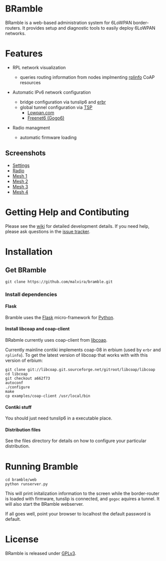 BRamble
=======

BRamble is a web-based administration system for 6LoWPAN
border-routers. It provides setup and diagnostic tools to easily
deploy 6LoWPAN networks.

Features
========

* RPL network visualization
  * queries routing information from nodes implmenting [rplinfo](https://github.com/malvira/rplinfo) CoAP resources

* Automatic IPv6 network configuration
  * bridge configuration via tunslip6 and [erbr](https://github.com/malvira/erbr)
  * global tunnel configuration via [TSP](http://tools.ietf.org/html/rfc5572)
    * [Lowpan.com](https://www.lowpan.com/)
    * [Freenet6 (Gogo6)](http://www.gogo6.com/freenet6)

* Radio managment
  * automatic firmware loading

Screenshots
------------

* [Settings](https://raw.github.com/wiki/malvira/bramble/images/settings.png)
* [Radio](https://raw.github.com/wiki/malvira/bramble/images/radio.png)
* [Mesh 1](https://raw.github.com/wiki/malvira/bramble/images/mesh1.png)
* [Mesh 2](https://raw.github.com/wiki/malvira/bramble/images/mesh2.png)
* [Mesh 3](https://raw.github.com/wiki/malvira/bramble/images/mesh3.png)
* [Mesh 4](https://raw.github.com/wiki/malvira/bramble/images/mesh4.png)


Getting Help and Contibuting
============================

Please see the [wiki](https://github.com/malvira/bramble/wiki) for
detailed development details. If you need help, please ask questions
in the [issue tracker](https://github.com/malvira/bramble/issues). 

Installation
============

Get BRamble
-----------

```
git clone https://github.com/malvira/bramble.git
```

### Install dependencies

#### Flask
Bramble uses the [Flask](http://flask.pocoo.org/) micro-framework for
[Python](http://www.python.org/).

#### Install libcoap and coap-client

BRabmle currently uses coap-client from [libcoap](http://libcoap.sourceforge.net/).

Currently mainline contiki implements coap-08 in erbium (used by
`erbr` and `rplinfo`). To get the latest version of libcoap that works
with with this version of erbium:

```
git clone git://libcoap.git.sourceforge.net/gitroot/libcoap/libcoap
cd libcoap
git checkout a662f73
autoconf
./configure
make
cp examples/coap-client /usr/local/bin
```

#### Contiki stuff

You should just need tunslip6 in a executable place. 

#### Distribution files

See the files directory for details on how to configure your
particular distribution.

Running Bramble
===============

```
cd bramble/web
python runserver.py
```

This will print initalization information to the screen while the
border-router is loaded with firmware, tunslip is connected, and
`gogoc` aquires a tunnel. It will also start the BRamble webserver.

If all goes well, point your browser to localhost the default password
is default.

License
=======

BRamble is released under [GPLv3](http://www.gnu.org/licenses/gpl-3.0.txt).
